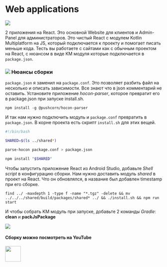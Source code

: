 Web applications
===

<p class="icons-main">
    <img src="/km-shop/images/ic_react.png">
</p>

2 приложения на React. 
Это основной Website для клиентов и Admin-Panel для администраторов.
Это чистый React с модулем Kotlin Multiplatform на JS, который подключается к проекту и помогает писать меньше кода.
Тесть вы работаете с сайтами как с обычным проектом на React, с нюансом в виде KM модуля которые подключается в `package.json`.

### <a id='overview-react' href='#overview-react'><span class='icon-line'><img src="/km-shop/images/ic_react.png"></span></a> Нюансы сборки

`package.json` я заменил на `package.conf`. 
Это позволяет разбить файл на несколько и описать зависимости.
Все знают что в json комментарий не оставить.
Установите приложение *hocon-parser*, которое превратит его в package.json при запуске install.sh.

```shell title="Install hocon-parser"
npm install -g @pushcorn/hocon-parser
```

И так нам нужно подключить модуль и `package.conf` превратить в `package.json`.
В корне проекта есть скрипт `install.sh` для этих вещей.

```bash title="Install"
#!/bin/bash

SHARED=$(ls ../shared*)

parse-hocon package.conf > package.json

npm install "$SHARED"
```

Чтобы запустить приложение React из Android Studio, добавьте *Shell script* в конфигурацию сборки.
Нам нужно доставить модуль *shared* в проект на React.
Что он обновлялся, в название был добавлен timestamp при его сборке.

```shell title="Command for build"
find ../ -maxdepth 1 -type f -name "*.tgz" -delete && mv ../../../shared/build/packages/shared* ../ && ./install.sh && npm run start
```

И чтобы собрать KM модуль при запуске, добавьте 2 команды *Gradle*: **clean** и **packJsPackage**

<div class="PrettyImage">
    <img src="/km-shop/images/overview/Screenshot_2022-12-30_at_04.22.13.png">
</div>

#### Сборку можно посмотреть на YouTube

<a target="_blank" href="https://youtu.be/Nmne4W4ktH0?t=294">
    <img src="/km-shop/images/btn_youtube.gif" style="height: 50px;">
</a>